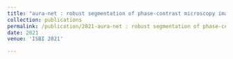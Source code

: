 ```yaml
---
title: "aura-net : robust segmentation of phase-contrast microscopy images with few annotations"
collection: publications
permalink: /publication/2021-aura-net : robust segmentation of phase-contrast microscopy images with few annotations
date: 2021
venue: 'ISBI 2021'

---
```

